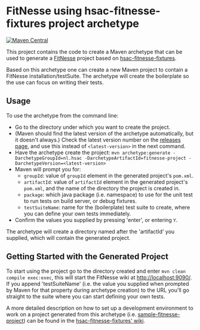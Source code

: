 # FitNesse using hsac-fitnesse-fixtures project archetype
[![Maven Central](https://img.shields.io/maven-central/v/nl.hsac/fitnesse-project.svg?maxAge=86400)](https://mvnrepository.com/artifact/nl.hsac/fitnesse-project)

This project contains the code to create a Maven archetype that can be used to generate a [FitNesse](http://fitnesse.org) 
project based on [hsac-fitnesse-fixtures](https://github.com/fhoeben/hsac-fitnesse-fixtures).

Based on this archetype one can create a new Maven project to contain a FitNesse installation/testSuite.
The archetype will create the boilerplate so the use can focus on writing their tests.

## Usage

To use the archetype from the command line:

 * Go to the directory under which you want to create the project.
 * (Maven should find the latest version of the archetype automatically, but it doesn't always.) Check the latest version number on the [releases page](https://github.com/fhoeben/fitnesse-project-archetype/releases/latest), and use this instead of `<latest-version>` in the next command.
 * Have the archetype create the project: `mvn archetype:generate -DarchetypeGroupId=nl.hsac -DarchetypeArtifactId=fitnesse-project -DarchetypeVersion=<latest-version>`
 * Maven will prompt you for:
   * `groupId`: value of `groupId` element in the generated project's `pom.xml`.
   * `artifactId`: value of `artifactId` element in the generated project's `pom.xml`, and the name of the directory the project is created in.
   * `package`: which java package (i.e. namespace) to use for the unit test to run tests on build server, or debug fixtures.
   * `testSuiteName`: name for the (boilerplate) test suite to create, where you can define your own tests immediately.
* Confirm the values you supplied by pressing 'enter', or entering `Y`.

The archetype will create a directory named after the 'artifactId' you supplied, which will contain the generated project.

## Getting Started with the Generated Project

To start using the project go to the directory created and enter `mvn clean compile exec:exec`, this will start the FitNesse
wiki at [http://localhost:9090/](http://localhost:9090/). If you append 'testSuiteName' (i.e. the value you supplied when 
prompted by Maven for that property during archetype creation) to the URL you'll go straight to 
the suite where you can start defining your own tests.

A more detailed description on how to set up a development environment to work on a project generated from this archetype
(i.e. [sample-fitnesse-project](https://github.com/fhoeben/sample-fitnesse-project)) can be found in the
[hsac-fitnesse-fixtures' wiki](https://github.com/fhoeben/hsac-fitnesse-fixtures/wiki/Installation-guide).
